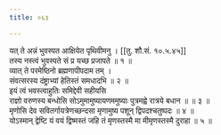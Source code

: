 ```yaml
---
title: ०६३

---
```

यत् ते अन्नं भुवस्पत आक्षियेत पृथिवीमनु । [[तु. शौ.सं. १०.५.४५]]  
तस्य नस्त्वं भुवस्पते सं प्र यच्छ प्रजापते ॥ १ ॥  
व्यात् ते परमेष्ठिनो ब्रह्मणापीपदाम तम् ।  
संवत्सरस्य दंष्ट्राभ्यां हेतिस्तं समधादभि ॥ २ ॥  
इयं त्वं भवस्त्वाहुतिः समिद्देवी सहीयसि  
राज्ञो वरुणस्य बन्धोसि सोऽमुमामुष्यायणममुष्याः पुत्रमह्वे रात्रये बधान ॥ ॥ ३ ॥  
मृणोसि देव सवितर्गायत्रेणच्छन्दसा मृणामुष्य पशून् द्विपदश्चतुष्पदः ॥ ४ ॥  
योऽस्मान् द्वेष्टि यं वयं द्विष्मस्तं जहि तं मृणस्तस्मै मा मीमृणस्तस्मै दुराहा ॥ ५ ॥  